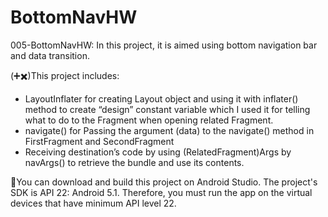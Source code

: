 # BottomNavHW

005-BottomNavHW: In this project, it is aimed using bottom navigation bar and data transition.

(➕✖️)This project includes:
-	LayoutInflater for creating Layout object and using it with inflater() method to create “design” constant variable which I used it for telling what to do to the Fragment when opening related Fragment.
-	navigate() for Passing the argument (data) to the navigate() method in FirstFragment and SecondFragment 
-	Receiving destination’s code by using (RelatedFragment)Args by navArgs() to retrieve the bundle and use its contents.

🔨You can download and build this project on Android Studio. The project's SDK is API 22: Android 5.1. 
Therefore, you must run the app on the virtual devices that have minimum API level 22.

